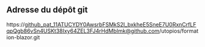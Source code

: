 ## Adresse du dépôt git 


https://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@github.com/utopios/formation-blazor.git